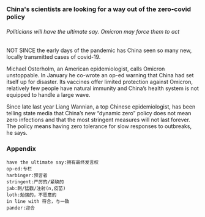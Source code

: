 ### China's scientists are looking for a way out of the zero-covid policy

###### Politicians will have the ultimate say. Omicron may force them to act

NOT SINCE the early days of the pandemic has China seen so many new, locally transmitted cases of covid-19.

Michael Osterholm, an American epidemiologist, calls Omicron unstoppable. In January he co-wrote an op-ed warning that China had set itself up for disaster. Its vaccines offer limited protection against Omicron, relatively few people have natural immunity and China’s health system is not equipped to handle a large wave. 

Since late last year Liang Wannian, a top Chinese epidemiologist, has been telling state media that China’s new “dynamic zero” policy does not mean zero infections and that the most stringent measures will not last forever. The policy means having zero tolerance for slow responses to outbreaks, he says.

### Appendix
```
have the ultimate say:拥有最终发言权
op-ed:专栏
harbinger:预言者
stringent:严厉的/紧缺的
jab:刺/猛戳/注射(n,疫苗)
loth:勉强的，不愿意的
in line with 符合，与一致
pander:迎合
```
